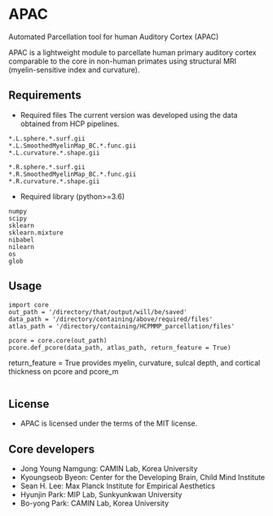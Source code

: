 # APAC
Automated Parcellation tool for human Auditory Cortex (APAC)

APAC is a lightweight module to parcellate human primary auditory cortex comparable to the core in non-human primates using structural MRI (myelin-sensitive index and curvature).


## Requirements
- Required files
The current version was developed using the data obtained from HCP pipelines.
```
*.L.sphere.*.surf.gii
*.L.SmoothedMyelinMap_BC.*.func.gii
*.L.curvature.*.shape.gii

*.R.sphere.*.surf.gii
*.R.SmoothedMyelinMap_BC.*.func.gii
*.R.curvature.*.shape.gii
```

- Required library (python>=3.6)
```
numpy
scipy
sklearn
sklearn.mixture
nibabel
nilearn
os
glob
```

## Usage
```
import core
out_path = '/directory/that/output/will/be/saved'
data_path = '/directory/containing/above/required/files'
atlas_path = '/directory/containing/HCPMMP_parcellation/files'

pcore = core.core(out_path) 
pcore.def_pcore(data_path, atlas_path, return_feature = True)
```
return_feature = True provides myelin, curvature, sulcal depth, and cortical thickness on pcore and pcore_m
```
```

## License
- APAC is licensed under the terms of the MIT license.

## Core developers
- Jong Young Namgung: CAMIN Lab, Korea University
- Kyoungseob Byeon: Center for the Developing Brain, Child Mind Institute
- Sean H. Lee: Max Planck Institute for Empirical Aesthetics
- Hyunjin Park: MIP Lab, Sunkyunkwan University
- Bo-yong Park: CAMIN Lab, Korea University
